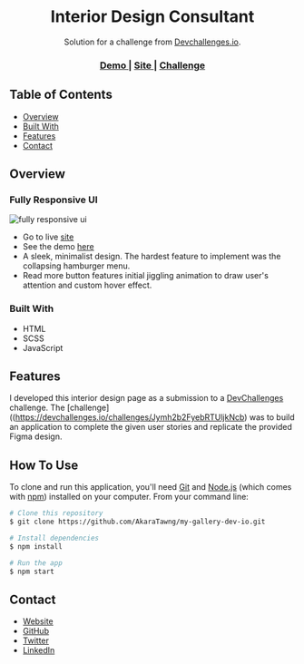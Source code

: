 <!-- Please update valmy-gallery-dev-ioue in the {}  -->

<h1 align="center">Interior Design Consultant</h1>

<div align="center">
   Solution for a challenge from  <a href="http://devchallenges.io" target="_blank">Devchallenges.io</a>.
</div>

<div align="center">
  <h3>
    <a href="https://devchallenges.io/solutions/laHFSpjhQekohWxeEPak">
      Demo
    </a>
    <span> | </span>
    <a href="https://interior-design-devio-chrischam.netlify.app/">
      Site
    </a>
    <span> | </span>
    <a href="https://devchallenges.io/challenges/Jymh2b2FyebRTUljkNcb">
      Challenge
    </a>
  </h3>
</div>

<!-- TABLE OF CONTENTS -->

## Table of Contents

- [Overview](#overview)
- [Built With](#built-with)
- [Features](#features)
- [Contact](#contact)

<!-- OVERVIEW -->

## Overview

### Fully Responsive UI
![fully responsive ui](./gifs/fully-responsive-ui.gif)


- Go to live [site](https://interior-design-devio-chrischam.netlify.app/)
- See the demo [here](https://devchallenges.io/solutions/laHFSpjhQekohWxeEPak)
- A sleek, minimalist design. The hardest feature to implement was the collapsing hamburger menu. 
- Read more button features initial jiggling animation to draw user's attention and custom hover effect.

### Built With

<!-- This section should list any major frameworks that you built your project using. Here are a few examples.-->

- HTML
- SCSS
- JavaScript


## Features

<!-- List the features of your application or follow the template. Don't share the figma file here :) -->

I developed this interior design page as a submission to a [DevChallenges](https://devchallenges.io/challenges) challenge. The [challenge]((https://devchallenges.io/challenges/Jymh2b2FyebRTUljkNcb) was to build an application to complete the given user stories and replicate the provided Figma design.


## How To Use

To clone and run this application, you'll need [Git](https://git-scm.com) and [Node.js](https://nodejs.org/en/download/) (which comes with [npm](http://npmjs.com)) installed on your computer. From your command line:

```bash
# Clone this repository
$ git clone https://github.com/AkaraTawng/my-gallery-dev-io.git

# Install dependencies
$ npm install

# Run the app
$ npm start
```
## Contact

- [Website](https://christopher-chamberlain.netlify.app/)
- [GitHub](https://github.com/AkaraTawng)
- [Twitter](https://twitter.com/chris_tawan)
- [LinkedIn](https://www.linkedin.com/in/christopher-chamberlain-023507205/)


